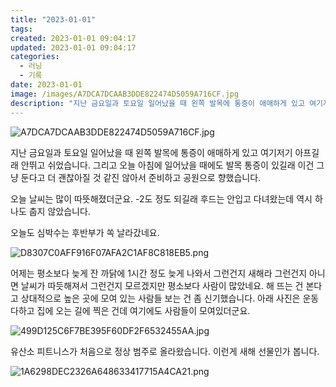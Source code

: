 ```yaml
---
title: "2023-01-01"
tags:
created: 2023-01-01 09:04:17
updated: 2023-01-01 09:04:17
categories:
  - 러닝
  - 기록
date: 2023-01-01
image: /images/A7DCA7DCAAB3DDE822474D5059A716CF.jpg
description: "지난 금요일과 토요일 일어났을 때 왼쪽 발목에 통증이 애매하게 있고 여기저기 아프길래 안뛰고 쉬었습니다. 그리고 오늘 아침에 일어났을 때에도 발목 통증이 있길래 이건 그냥 둔다고 더 괜찮아질 것 같진 않아서 준비하고 공원으로 향했습니다. 오늘 날씨는 많이 따뜻해졌더군요. -2도 정도 되"
---
```


![A7DCA7DCAAB3DDE822474D5059A716CF.jpg](/images/A7DCA7DCAAB3DDE822474D5059A716CF.jpg)
 
 

지난 금요일과 토요일 일어났을 때 왼쪽 발목에 통증이 애매하게 있고 여기저기 아프길래 안뛰고 쉬었습니다. 그리고 오늘 아침에 일어났을 때에도 발목 통증이 있길래 이건 그냥 둔다고 더 괜찮아질 것 같진 않아서 준비하고 공원으로 향했습니다.

오늘 날씨는 많이 따뜻해졌더군요. -2도 정도 되길래 후드는 안입고 다녀왔는데 역시 하나도 춥지 않았습니다.

오늘도 심박수는 후반부가 쏙 날라갔네요.

 
 ![D8307C0AFF916F07AFA2C1AF8C818EB5.png](/images/D8307C0AFF916F07AFA2C1AF8C818EB5.png)
 
 

어제는 평소보다 늦게 잔 까닭에 1시간 정도 늦게 나와서 그런건지 새해라 그런건지 아니면 날씨가 따듯해져서 그런건지 모르겠지만 평소보다 사람이 많았네요. 해 뜨는 건 본다고 상대적으로 높은 곳에 모여 있는 사람들 보는 건 좀 신기했습니다. 아래 사진은 운동 다하고 집에 오는 길에 찍은 건데 여기에도 사람들이 모여있더군요.

 
 ![499D125C6F7BE395F60DF2F6532455AA.jpg](/images/499D125C6F7BE395F60DF2F6532455AA.jpg)
 
 

유산소 피트니스가 처음으로 정상 범주로 올라왔습니다. 이런게 새해 선물인가 봅니다.

 
 ![1A6298DEC2326A648633417715A4CA21.png](/images/1A6298DEC2326A648633417715A4CA21.png)
